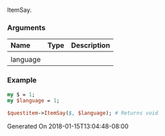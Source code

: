 ItemSay.
### Arguments
**Name**|**Type**|**Description**
:---|:---|:---
||
language||

### Example

```perl
my $ = 1;
my $language = 1;

$questitem->ItemSay($, $language); # Returns void
```


Generated On 2018-01-15T13:04:48-08:00